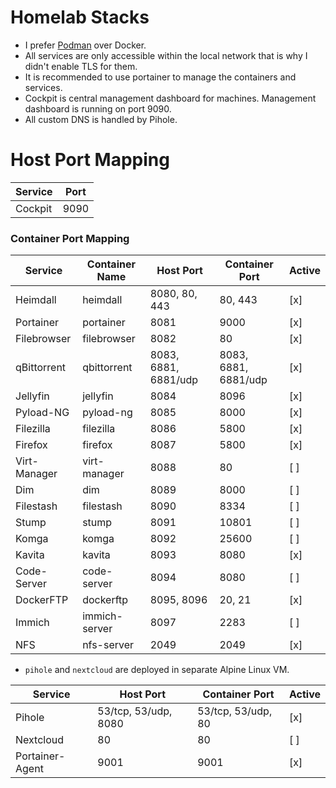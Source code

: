 # Homelab Stacks
- I prefer [Podman](https://podman.io) over Docker.
- All services are only accessible within the local network that is why I didn't enable TLS for them.
- It is recommended to use portainer to manage the containers and services.
- Cockpit is central management dashboard for machines. Management dashboard is running on port 9090.
- All custom DNS is handled by Pihole.

# Host Port Mapping
| Service           | Port                 |
|-------------------|----------------------|
| Cockpit           | 9090                 |

### Container Port Mapping
| Service           | Container Name | Host Port            | Container Port        | Active |
|-------------------|----------------|----------------------|-----------------------|--------|
| Heimdall          | heimdall       | 8080, 80, 443        | 80, 443               | [x]    |
| Portainer         | portainer      | 8081                 | 9000                  | [x]    |
| Filebrowser       | filebrowser    | 8082                 | 80                    | [x]    |
| qBittorrent       | qbittorrent    | 8083, 6881, 6881/udp | 8083, 6881, 6881/udp  | [x]    |
| Jellyfin          | jellyfin       | 8084                 | 8096                  | [x]    |
| Pyload-NG         | pyload-ng      | 8085                 | 8000                  | [x]    |
| Filezilla         | filezilla      | 8086                 | 5800                  | [x]    |
| Firefox           | firefox        | 8087                 | 5800                  | [x]    |
| Virt-Manager      | virt-manager   | 8088                 | 80                    | [ ]    |
| Dim               | dim            | 8089                 | 8000                  | [ ]    |
| Filestash         | filestash      | 8090                 | 8334                  | [ ]    |
| Stump             | stump          | 8091                 | 10801                 | [ ]    |
| Komga             | komga          | 8092                 | 25600                 | [ ]    |
| Kavita            | kavita         | 8093                 | 8080                  | [x]    |
| Code-Server       | code-server    | 8094                 | 8080                  | [ ]    |
| DockerFTP         | dockerftp      | 8095, 8096           | 20, 21                | [x]    |
| Immich            | immich-server  | 8097                 | 2283                  | [ ]    |
| NFS               | nfs-server     | 2049                 | 2049                  | [x]    |

- `pihole` and `nextcloud` are deployed in separate Alpine Linux VM.

| Service           | Host Port            | Container Port        | Active |
|-------------------|----------------------|-----------------------|--------|
| Pihole            | 53/tcp, 53/udp, 8080 | 53/tcp, 53/udp, 80    | [x]    |
| Nextcloud         | 80                   | 80                    | [ ]    |
| Portainer-Agent   | 9001                 | 9001                  | [x]    |
